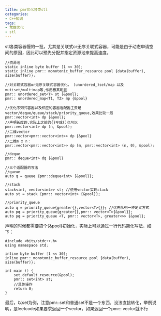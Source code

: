 ```yaml
---
title: pmr优化各类stl
categories:
- C++知识
tags:
- 常数优化
- stl
---
```


stl各类容器慢的一批，尤其是关联式or无序关联式容器，可能是由于动态申请空间的原因，因此可以预先分配并指定资源池来提高速度。

```
//资源池
static inline byte buffer [1 << 30];
static inline pmr:: monotonic_buffer_resource pool {data(buffer), size(buffer)};

//对关联式容器or无序关联式容器优化， (unordered_)set/map 以及 mutiset/multimap等,作用极其明显
pmr:: unordered_set<T> st {&pool};
pmr:: unordered_map<T1, T2> mp {&pool}

//优化序列式容器以及相应的容器适配器主要是vector/deque/queue/stack/priority_queue,效果比较一般
pmr::vector<int> dp {&pool};
//声明长度的,实际上之前的{}写成()也可以
pmr::vector<int> dp (n, &pool);
//二维vector
pmr::vector<pmr::vector<int>> dp {&pool}
//二维m x n：
pmr::vector<pmr::vector<int>> dp (m, pmr::vector<int> (n, 0), &pool);

//deque
pmr:: deque<int> dq {&pool}

//三个适配器的写法
//queue
auto q = queue {pmr::deque<int> {&pool}};

//stack
stack<int, vector<int>> st; //使用vector实现stack
auto st = stack {pmr:: vector<int> {&pool}};

//priority_queue
auto q = priority_queue{greater{},vector<T>{}}; //优先队列一种定义方式
auto pq = priority_queue{greater{},pmr:: vector<T>{&pool}};
auto pq = priority_queue <T, pmr:: vector<T>, greater<>> {&pool};
```

声明的时候都需要搞个{&pool}初始化，实际上可以通过一行代码简化写法，如下：

```
#include <bits/stdc++.h>
using namespace std;

inline byte buffer [1 << 30];
inline pmr:: monotonic_buffer_resource pool {data(buffer), size(buffer)};

int main () {
	set_default_resource(&pool);
	pmr:: set<int> st;
	//具体操作
	return 0;
}
```

最后，以set为例，注意pmr::set和普通set不是一个东西，没法直接转化，举例说明，是leetcode如果要求返回一个vector，如果返回一个pmr:: vector就不行